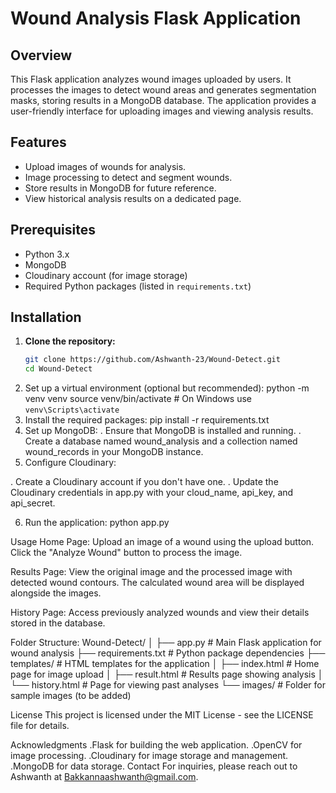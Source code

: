 # Wound Analysis Flask Application

## Overview
This Flask application analyzes wound images uploaded by users. It processes the images to detect wound areas and generates segmentation masks, storing results in a MongoDB database. The application provides a user-friendly interface for uploading images and viewing analysis results.

## Features
- Upload images of wounds for analysis.
- Image processing to detect and segment wounds.
- Store results in MongoDB for future reference.
- View historical analysis results on a dedicated page.

## Prerequisites
- Python 3.x
- MongoDB
- Cloudinary account (for image storage)
- Required Python packages (listed in `requirements.txt`)

## Installation

1. **Clone the repository:**
   ```bash
   git clone https://github.com/Ashwanth-23/Wound-Detect.git
   cd Wound-Detect
2. Set up a virtual environment (optional but recommended):
   python -m venv venv
  source venv/bin/activate  # On Windows use `venv\Scripts\activate`
3. Install the required packages:
   pip install -r requirements.txt
4. Set up MongoDB:
  . Ensure that MongoDB is installed and running.
  . Create a database named wound_analysis and a collection named wound_records in your MongoDB instance.
5. Configure Cloudinary:

  .  Create a Cloudinary account if you don't have one.
  . Update the Cloudinary credentials in app.py with your cloud_name, api_key, and api_secret.

6. Run the application:
   python app.py

Usage
Home Page:
Upload an image of a wound using the upload button.
Click the "Analyze Wound" button to process the image.

Results Page:
View the original image and the processed image with detected wound contours.
The calculated wound area will be displayed alongside the images.

History Page:
Access previously analyzed wounds and view their details stored in the database.

Folder Structure:
Wound-Detect/
│
├── app.py                     # Main Flask application for wound analysis
├── requirements.txt           # Python package dependencies
├── templates/                 # HTML templates for the application
│   ├── index.html             # Home page for image upload
│   ├── result.html            # Results page showing analysis
│   └── history.html           # Page for viewing past analyses
└── images/                    # Folder for sample images (to be added)


License
This project is licensed under the MIT License - see the LICENSE file for details.

Acknowledgments
.Flask for building the web application.
.OpenCV for image processing.
.Cloudinary for image storage and management.
.MongoDB for data storage.
Contact
For inquiries, please reach out to Ashwanth at Bakkannaashwanth@gmail.com.




   
 






